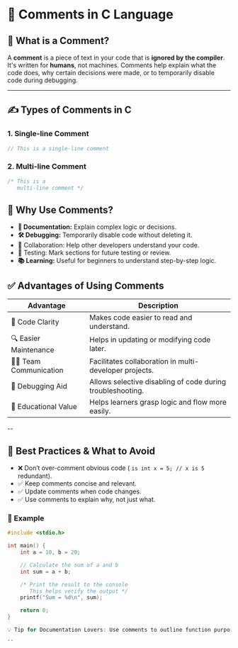 # 💬 Comments in C Language

## 🧠 What is a Comment?

A **comment** is a piece of text in your code that is **ignored by the compiler**. It's written for **humans**, not machines. Comments help explain what the code does, why certain decisions were made, or to temporarily disable code during debugging.

---

## ✍️ Types of Comments in C

### 1. **Single-line Comment**
```c
// This is a single-line comment
```
### 2. Multi-line Comment
```c
/* This is a 
   multi-line comment */
   ```


## 🎯 Why Use Comments?
- 	**🧾 Documentation:** Explain complex logic or decisions.
- 	**🛠️ Debugging:** Temporarily disable code without deleting it.
- 	**👥** Collaboration: Help other developers understand your code.
- 	**🧪** Testing: Mark sections for future testing or review.
-  	**📚 Learning:** Useful for beginners to understand step-by-step logic.

## ✅ Advantages of Using Comments
|Advantage  |Description  | 
|------|-----| 
|🧩 Code Clarity  | Makes code easier to read and understand. | 
|🔍 Easier Maintenance | Helps in updating or modifying code later. | 
|👨‍💻 Team Communication  | Facilitates collaboration in multi-developer projects. | 
| 🧪 Debugging Aid | Allows selective disabling of code during troubleshooting. | 
|📘 Educational Value |Helps learners grasp logic and flow more easily.|
--

## 🚫 Best Practices & What to Avoid
- 	❌ Don’t over-comment obvious code ( `is int x = 5; // x is 5 ` redundant).
- 	✅ Keep comments concise and relevant.
- 	✅ Update comments when code changes.
- 	✅ Use comments to explain why, not just what.

### 🧵 Example

```c
#include <stdio.h>

int main() {
    int a = 10, b = 20;

    // Calculate the sum of a and b
    int sum = a + b;

    /* Print the result to the console
       This helps verify the output */
    printf("Sum = %d\n", sum);

    return 0;
}
```

```c 
💡 Tip for Documentation Lovers: Use comments to outline function purposes, parameter roles, and expected outputs. This makes your code self-explanatory and beginner-friendly.

``